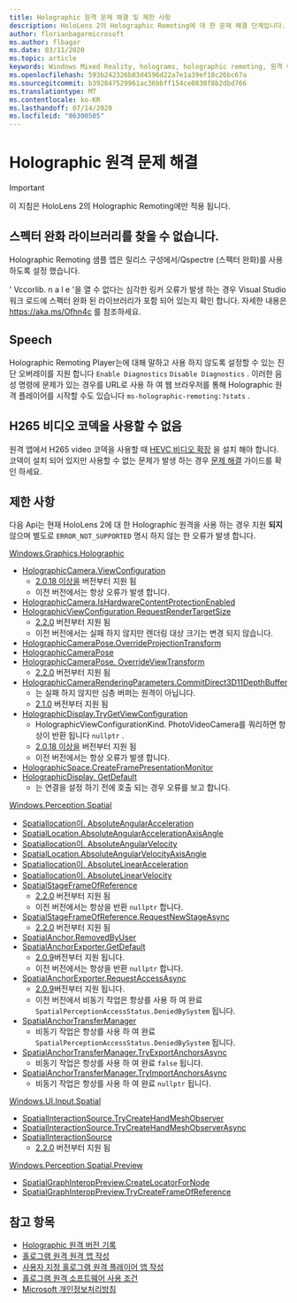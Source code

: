```yaml
---
title: Holographic 원격 문제 해결 및 제한 사항
description: HoloLens 2의 Holographic Remoting에 대 한 문제 해결 단계입니다.
author: florianbagarmicrosoft
ms.author: flbagar
ms.date: 03/11/2020
ms.topic: article
keywords: Windows Mixed Reality, holograms, holographic remoting, 원격 렌더링, 네트워크 렌더링, HoloLens, 원격 holograms, 문제 해결, 도움말
ms.openlocfilehash: 593b242326b83d4596d22a7e1a39ef18c26bc67a
ms.sourcegitcommit: b392847529961ac36bbff154ce0830f8b2dbd766
ms.translationtype: MT
ms.contentlocale: ko-KR
ms.lasthandoff: 07/14/2020
ms.locfileid: "86300505"
---
```

# <a name="holographic-remoting-troubleshooting"></a>Holographic 원격 문제 해결

> [!IMPORTANT]
> 이 지침은 HoloLens 2의 Holographic Remoting에만 적용 됩니다.

## <a name="spectre-mitigated-libraries-not-found"></a>스펙터 완화 라이브러리를 찾을 수 없습니다.

Holographic Remoting 샘플 앱은 릴리스 구성에서/Qspectre (스펙터 완화)를 사용 하도록 설정 했습니다.

' Vccorlib. n a l e '을 열 수 없다는 심각한 링커 오류가 발생 하는 경우 Visual Studio 워크 로드에 스펙터 완화 된 라이브러리가 포함 되어 있는지 확인 합니다. 자세한 내용은 https://aka.ms/Ofhn4c 를 참조하세요.

## <a name="speech"></a>Speech

Holographic Remoting Player는에 대해 말하고 사용 하지 않도록 설정할 수 있는 진단 오버레이를 지원 합니다 ```Enable Diagnostics``` ```Disable Diagnostics``` . 이러한 음성 명령에 문제가 있는 경우를 URL로 사용 하 여 웹 브라우저를 통해 Holographic 원격 플레이어를 시작할 수도 있습니다 ```ms-holographic-remoting:?stats``` .

## <a name="h265-video-codec-not-available"></a>H265 비디오 코덱을 사용할 수 없음

원격 앱에서 H265 video 코덱을 사용할 때 [HEVC 비디오 확장](https://www.microsoft.com/p/hevc-video-extensions/9nmzlz57r3t7) 을 설치 해야 합니다. 코덱이 설치 되어 있지만 사용할 수 없는 문제가 발생 하는 경우 [문제 해결](https://docs.microsoft.com/azure/remote-rendering/resources/troubleshoot#h265-codec-not-available) 가이드를 확인 하세요.

## <a name="limitations"></a>제한 사항

다음 Api는 현재 HoloLens 2에 대 한 Holographic 원격을 사용 하는 경우 지원 **되지** 않으며 별도로 ```ERROR_NOT_SUPPORTED``` 명시 하지 않는 한 오류가 발생 합니다.

[Windows.Graphics.Holographic](https://docs.microsoft.com/uwp/api/windows.graphics.holographic)

* [HolographicCamera.ViewConfiguration](https://docs.microsoft.com/uwp/api/windows.graphics.holographic.holographiccamera.viewconfiguration)
  - [2.0.18 이상을](holographic-remoting-version-history.md#v2.0.18) 버전부터 지원 됨
  - 이전 버전에서는 항상 오류가 발생 합니다.
* [HolographicCamera.IsHardwareContentProtectionEnabled](https://docs.microsoft.com/uwp/api/windows.graphics.holographic.holographiccamera.ishardwarecontentprotectionenabled#Windows_Graphics_Holographic_HolographicCamera_IsHardwareContentProtectionEnabled)
* [HolographicViewConfiguration.RequestRenderTargetSize](https://docs.microsoft.com/uwp/api/windows.graphics.holographic.holographicviewconfiguration.requestrendertargetsize#Windows_Graphics_Holographic_HolographicViewConfiguration_RequestRenderTargetSize_Windows_Foundation_Size_)
  - [2.2.0](holographic-remoting-version-history.md#v2.2.0) 버전부터 지원 됨
  - 이전 버전에서는 실패 하지 않지만 렌더링 대상 크기는 변경 되지 않습니다.
* [HolographicCameraPose.OverrideProjectionTransform](https://docs.microsoft.com/uwp/api/windows.graphics.holographic.holographiccamerapose.overrideprojectiontransform)
* [HolographicCameraPose](https://docs.microsoft.com/uwp/api/windows.graphics.holographic.holographiccamerapose.overrideviewport)
* [HolographicCameraPose. OverrideViewTransform](https://docs.microsoft.com/uwp/api/windows.graphics.holographic.holographiccamerapose.overrideviewtransform)
  - [2.2.0](holographic-remoting-version-history.md#v2.2.0) 버전부터 지원 됨
* [HolographicCameraRenderingParameters.CommitDirect3D11DepthBuffer](https://docs.microsoft.com/uwp/api/windows.graphics.holographic.holographiccamerarenderingparameters.commitdirect3d11depthbuffer#Windows_Graphics_Holographic_HolographicCameraRenderingParameters_CommitDirect3D11DepthBuffer_Windows_Graphics_DirectX_Direct3D11_IDirect3DSurface_)
  - 는 실패 하지 않지만 심층 버퍼는 원격이 아닙니다.
  - [2.1.0](holographic-remoting-version-history.md#v2.1.0) 버전부터 지원 됨
* [HolographicDisplay.TryGetViewConfiguration](https://docs.microsoft.com/uwp/api/windows.graphics.holographic.holographicdisplay.trygetviewconfiguration)
  - HolographicViewConfigurationKind. PhotoVideoCamera를 쿼리하면 항상이 반환 됩니다 ```nullptr``` .
  - [2.0.18 이상을](holographic-remoting-version-history.md#v2.0.18) 버전부터 지원 됨
  - 이전 버전에서는 항상 오류가 발생 합니다.
* [HolographicSpace.CreateFramePresentationMonitor](https://docs.microsoft.com/uwp/api/windows.graphics.holographic.holographicspace.createframepresentationmonitor)
* [HolographicDisplay. GetDefault](https://docs.microsoft.com/uwp/api/windows.graphics.holographic.holographicdisplay.getdefault#Windows_Graphics_Holographic_HolographicDisplay_GetDefault)
  - 는 연결을 설정 하기 전에 호출 되는 경우 오류를 보고 합니다.


[Windows.Perception.Spatial](https://docs.microsoft.com/uwp/api/windows.perception.spatial)

* [Spatiallocation이. AbsoluteAngularAcceleration](https://docs.microsoft.com/uwp/api/windows.perception.spatial.spatiallocation.absoluteangularacceleration)
* [SpatialLocation.AbsoluteAngularAccelerationAxisAngle](https://docs.microsoft.com/uwp/api/windows.perception.spatial.spatiallocation.absoluteangularaccelerationaxisangle)
* [Spatiallocation이. AbsoluteAngularVelocity](https://docs.microsoft.com/uwp/api/windows.perception.spatial.spatiallocation.absoluteangularvelocity)
* [SpatialLocation.AbsoluteAngularVelocityAxisAngle](https://docs.microsoft.com/uwp/api/windows.perception.spatial.spatiallocation.absoluteangularvelocityaxisangle)
* [Spatiallocation이. AbsoluteLinearAcceleration](https://docs.microsoft.com/uwp/api/windows.perception.spatial.spatiallocation.absolutelinearacceleration)
* [Spatiallocation이. AbsoluteLinearVelocity](https://docs.microsoft.com/uwp/api/windows.perception.spatial.spatiallocation.absolutelinearvelocity)
* [SpatialStageFrameOfReference](https://docs.microsoft.com/uwp/api/windows.perception.spatial.spatialstageframeofreference.current)
  - [2.2.0](holographic-remoting-version-history.md#v2.2.0) 버전부터 지원 됨
  - 이전 버전에서는 항상을 반환 ```nullptr``` 합니다.
* [SpatialStageFrameOfReference.RequestNewStageAsync](https://docs.microsoft.com/uwp/api/windows.perception.spatial.spatialstageframeofreference.requestnewstageasync)
  - [2.2.0](holographic-remoting-version-history.md#v2.2.0) 버전부터 지원 됨
* [SpatialAnchor.RemovedByUser](https://docs.microsoft.com/uwp/api/windows.perception.spatial.spatialanchor.removedbyuser)
* [SpatialAnchorExporter.GetDefault](https://docs.microsoft.com/uwp/api/windows.perception.spatial.spatialanchorexporter.getdefault
)
  - [2.0.9](holographic-remoting-version-history.md#v2.0.9)버전부터 지원 됩니다. 
  - 이전 버전에서는 항상을 반환 ```nullptr``` 합니다. 
* [SpatialAnchorExporter.RequestAccessAsync](https://docs.microsoft.com/uwp/api/windows.perception.spatial.spatialanchorexporter.requestaccessasync
)
  - [2.0.9](holographic-remoting-version-history.md#v2.0.9)버전부터 지원 됩니다. 
  - 이전 버전에서 비동기 작업은 항상를 사용 하 여 완료 ```SpatialPerceptionAccessStatus.DeniedBySystem``` 됩니다.
* [SpatialAnchorTransferManager](https://docs.microsoft.com/uwp/api/windows.perception.spatial.spatialanchortransfermanager.requestaccessasync#Windows_Perception_Spatial_SpatialAnchorTransferManager_RequestAccessAsync)
  - 비동기 작업은 항상를 사용 하 여 완료 ```SpatialPerceptionAccessStatus.DeniedBySystem``` 됩니다.
* [SpatialAnchorTransferManager.TryExportAnchorsAsync](https://docs.microsoft.com/uwp/api/windows.perception.spatial.spatialanchortransfermanager.tryexportanchorsasync#Windows_Perception_Spatial_SpatialAnchorTransferManager_TryExportAnchorsAsync_Windows_Foundation_Collections_IIterable_Windows_Foundation_Collections_IKeyValuePair_System_String_Windows_Perception_Spatial_SpatialAnchor___Windows_Storage_Streams_IOutputStream_)
  - 비동기 작업은 항상를 사용 하 여 완료 ```false``` 됩니다.
* [SpatialAnchorTransferManager.TryImportAnchorsAsync](https://docs.microsoft.com/uwp/api/windows.perception.spatial.spatialanchortransfermanager.tryimportanchorsasync
)
  - 비동기 작업은 항상를 사용 하 여 완료 ```nullptr``` 됩니다.

[Windows.UI.Input.Spatial](https://docs.microsoft.com/uwp/api/windows.ui.input.spatial)

* [SpatialInteractionSource.TryCreateHandMeshObserver](https://docs.microsoft.com/uwp/api/windows.ui.input.spatial.spatialinteractionsource.trycreatehandmeshobserver#Windows_UI_Input_Spatial_SpatialInteractionSource_TryCreateHandMeshObserver)
* [SpatialInteractionSource.TryCreateHandMeshObserverAsync](https://docs.microsoft.com/uwp/api/windows.ui.input.spatial.spatialinteractionsource.trycreatehandmeshobserverasync)
* [SpatialInteractionSource](https://docs.microsoft.com/uwp/api/windows.ui.input.spatial.spatialinteractionsource.controller#Windows_UI_Input_Spatial_SpatialInteractionSource_Controller)
  - [2.2.0](holographic-remoting-version-history.md#v2.2.0) 버전부터 지원 됨

[Windows.Perception.Spatial.Preview](https://docs.microsoft.com/uwp/api/windows.perception.spatial.preview)

* [SpatialGraphInteropPreview.CreateLocatorForNode](https://docs.microsoft.com/uwp/api/windows.perception.spatial.preview.spatialgraphinteroppreview.createlocatorfornode)
* [SpatialGraphInteropPreview.TryCreateFrameOfReference](https://docs.microsoft.com/uwp/api/windows.perception.spatial.preview.spatialgraphinteroppreview.trycreateframeofreference)

## <a name="see-also"></a>참고 항목
* [Holographic 원격 버전 기록](holographic-remoting-version-history.md)
* [홀로그램 원격 원격 앱 작성](holographic-remoting-create-host.md)
* [사용자 지정 홀로그램 원격 플레이어 앱 작성](holographic-remoting-create-player.md)
* [홀로그램 원격 소프트웨어 사용 조건](https://docs.microsoft.com/legal/mixed-reality/microsoft-holographic-remoting-software-license-terms)
* [Microsoft 개인정보처리방침](https://go.microsoft.com/fwlink/?LinkId=521839)
